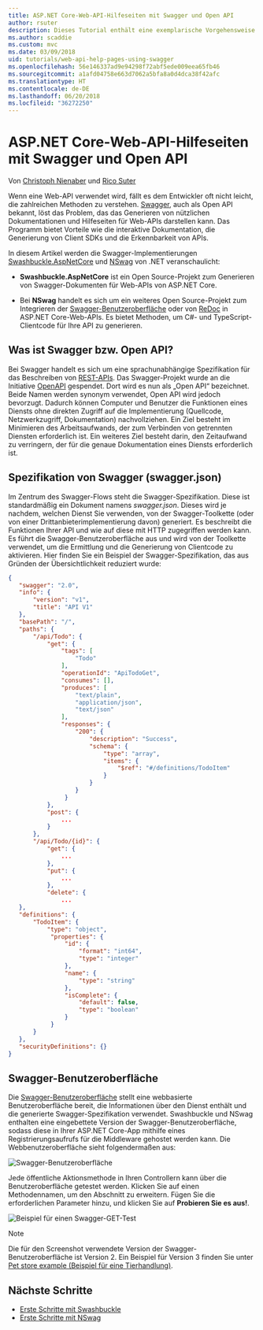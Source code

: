 ```yaml
---
title: ASP.NET Core-Web-API-Hilfeseiten mit Swagger und Open API
author: rsuter
description: Dieses Tutorial enthält eine exemplarische Vorgehensweise für das Hinzufügen von Swagger, um Dokumentationen und Hilfeseiten für eine Web-API-App zu generieren.
ms.author: scaddie
ms.custom: mvc
ms.date: 03/09/2018
uid: tutorials/web-api-help-pages-using-swagger
ms.openlocfilehash: 56e146337ad9e94298f72abf5ede009eea65fb46
ms.sourcegitcommit: a1afd04758e663d7062a5bfa8a0d4dca38f42afc
ms.translationtype: HT
ms.contentlocale: de-DE
ms.lasthandoff: 06/20/2018
ms.locfileid: "36272250"
---
```

# <a name="aspnet-core-web-api-help-pages-with-swagger--open-api"></a>ASP.NET Core-Web-API-Hilfeseiten mit Swagger und Open API

Von [Christoph Nienaber](https://twitter.com/zuckerthoben) und [Rico Suter](http://rsuter.com)

Wenn eine Web-API verwendet wird, fällt es dem Entwickler oft nicht leicht, die zahlreichen Methoden zu verstehen. [Swagger](https://swagger.io/), auch als Open API bekannt, löst das Problem, das das Generieren von nützlichen Dokumentationen und Hilfeseiten für Web-APIs darstellen kann. Das Programm bietet Vorteile wie die interaktive Dokumentation, die Generierung von Client SDKs und die Erkennbarkeit von APIs.

In diesem Artikel werden die Swagger-Implementierungen [Swashbuckle.AspNetCore](https://github.com/domaindrivendev/Swashbuckle.AspNetCore) und [NSwag](https://github.com/RSuter/NSwag) von .NET veranschaulicht:

* **Swashbuckle.AspNetCore** ist ein Open Source-Projekt zum Generieren von Swagger-Dokumenten für Web-APIs von ASP.NET Core.

* Bei **NSwag** handelt es sich um ein weiteres Open Source-Projekt zum Integrieren der [Swagger-Benutzeroberfläche](https://swagger.io/swagger-ui/) oder von [ReDoc](https://github.com/Rebilly/ReDoc) in ASP.NET Core-Web-APIs. Es bietet Methoden, um C#- und TypeScript-Clientcode für Ihre API zu generieren.

## <a name="what-is-swagger--open-api"></a>Was ist Swagger bzw. Open API?

Bei Swagger handelt es sich um eine sprachunabhängige Spezifikation für das Beschreiben von [REST-APIs](https://en.wikipedia.org/wiki/Representational_state_transfer). Das Swagger-Projekt wurde an die Initiative [OpenAPI](https://www.openapis.org/) gespendet. Dort wird es nun als „Open API“ bezeichnet. Beide Namen werden synonym verwendet, Open API wird jedoch bevorzugt. Dadurch können Computer und Benutzer die Funktionen eines Diensts ohne direkten Zugriff auf die Implementierung (Quellcode, Netzwerkzugriff, Dokumentation) nachvollziehen. Ein Ziel besteht im Minimieren des Arbeitsaufwands, der zum Verbinden von getrennten Diensten erforderlich ist. Ein weiteres Ziel besteht darin, den Zeitaufwand zu verringern, der für die genaue Dokumentation eines Diensts erforderlich ist.

## <a name="swagger-specification-swaggerjson"></a>Spezifikation von Swagger (swagger.json)

Im Zentrum des Swagger-Flows steht die Swagger-Spezifikation. Diese ist standardmäßig ein Dokument namens *swagger.json*. Dieses wird je nachdem, welchen Dienst Sie verwenden, von der Swagger-Toolkette (oder von einer Drittanbieterimplementierung davon) generiert. Es beschreibt die Funktionen Ihrer API und wie auf diese mit HTTP zugegriffen werden kann. Es führt die Swagger-Benutzeroberfläche aus und wird von der Toolkette verwendet, um die Ermittlung und die Generierung von Clientcode zu aktivieren. Hier finden Sie ein Beispiel der Swagger-Spezifikation, das aus Gründen der Übersichtlichkeit reduziert wurde:

```json
{
   "swagger": "2.0",
   "info": {
       "version": "v1",
       "title": "API V1"
   },
   "basePath": "/",
   "paths": {
       "/api/Todo": {
           "get": {
               "tags": [
                   "Todo"
               ],
               "operationId": "ApiTodoGet",
               "consumes": [],
               "produces": [
                   "text/plain",
                   "application/json",
                   "text/json"
               ],
               "responses": {
                   "200": {
                       "description": "Success",
                       "schema": {
                           "type": "array",
                           "items": {
                               "$ref": "#/definitions/TodoItem"
                           }
                       }
                   }
                }
           },
           "post": {
               ...
           }
       },
       "/api/Todo/{id}": {
           "get": {
               ...
           },
           "put": {
               ...
           },
           "delete": {
               ...
   },
   "definitions": {
       "TodoItem": {
           "type": "object",
            "properties": {
                "id": {
                    "format": "int64",
                    "type": "integer"
                },
                "name": {
                    "type": "string"
                },
                "isComplete": {
                    "default": false,
                    "type": "boolean"
                }
            }
       }
   },
   "securityDefinitions": {}
}
```

## <a name="swagger-ui"></a>Swagger-Benutzeroberfläche

Die [Swagger-Benutzeroberfläche](https://swagger.io/swagger-ui/) stellt eine webbasierte Benutzeroberfläche bereit, die Informationen über den Dienst enthält und die generierte Swagger-Spezifikation verwendet. Swashbuckle und NSwag enthalten eine eingebettete Version der Swagger-Benutzeroberfläche, sodass diese in Ihrer ASP.NET Core-App mithilfe eines Registrierungsaufrufs für die Middleware gehostet werden kann. Die Webbenutzeroberfläche sieht folgendermaßen aus:

![Swagger-Benutzeroberfläche](web-api-help-pages-using-swagger/_static/swagger-ui.png)

Jede öffentliche Aktionsmethode in Ihren Controllern kann über die Benutzeroberfläche getestet werden. Klicken Sie auf einen Methodennamen, um den Abschnitt zu erweitern. Fügen Sie die erforderlichen Parameter hinzu, und klicken Sie auf **Probieren Sie es aus!**.

![Beispiel für einen Swagger-GET-Test](web-api-help-pages-using-swagger/_static/get-try-it-out.png)

> [!NOTE]
> Die für den Screenshot verwendete Version der Swagger-Benutzeroberfläche ist Version 2. Ein Beispiel für Version 3 finden Sie unter [Pet store example (Beispiel für eine Tierhandlung)](http://petstore.swagger.io/).

## <a name="next-steps"></a>Nächste Schritte

* [Erste Schritte mit Swashbuckle](xref:tutorials/get-started-with-swashbuckle)
* [Erste Schritte mit NSwag](xref:tutorials/get-started-with-nswag)
